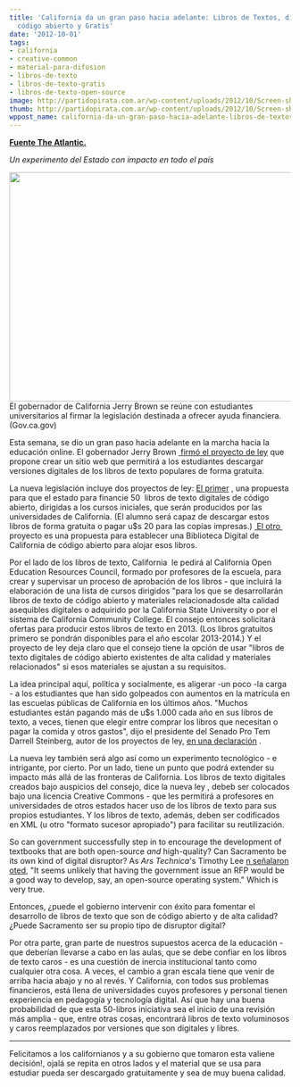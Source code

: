 ```yaml
---
title: 'California da un gran paso hacia adelante: Libros de Textos, digitales, de
  código abierto y Gratis'
date: '2012-10-01'
tags:
- california
- creative-common
- material-para-difusion
- libros-de-texto
- libros-de-texto-gratis
- libros-de-texto-open-source
image: http://partidopirata.com.ar/wp-content/uploads/2012/10/Screen-shot-2012-09-30-at-9.12.08-AM.png
thumb: http://partidopirata.com.ar/wp-content/uploads/2012/10/Screen-shot-2012-09-30-at-9.12.08-AM-150x150.png
wppost_name: california-da-un-gran-paso-hacia-adelante-libros-de-textos-digitales-de-codigo-abierto-y-gratis
---
```


<strong><a href="http://www.theatlantic.com/technology/archive/2012/09/california-takes-a-big-step-forward-free-digital-open-source-textbooks/263047/" target="_blank">Fuente The Atlantic.</a></strong>

<em>Un experimento del Estado con impacto en todo el país</em>

<a href="http://partidopirata.com.ar/wp-content/uploads/2012/10/Screen-shot-2012-09-30-at-9.12.08-AM.png"><img class="size-full wp-image-6694" title="Gobernador de California" src="http://partidopirata.com.ar/wp-content/uploads/2012/10/Screen-shot-2012-09-30-at-9.12.08-AM.png" alt="" width="615" height="411" /></a> El gobernador de California Jerry Brown se reúne con estudiantes universitarios al firmar la legislación destinada a ofrecer ayuda financiera. (Gov.ca.gov)


Esta semana, se dio un gran paso hacia adelante en la marcha hacia la educación online. El gobernador Jerry Brown <a href="http://latimesblogs.latimes.com/california-politics/2012/09/free-digital-textbooks-to-be-made-available-after-gov-jerry-brown-signs-bills.html"> firmó el proyecto de ley</a> que propone crear un sitio web que permitirá a los estudiantes descargar versiones digitales de los libros de texto populares de forma gratuita.

La nueva legislación incluye dos proyectos de ley: <a href="http://leginfo.ca.gov/pub/11-12/bill/sen/sb_1051-1100/sb_1052_bill_20120905_enrolled.html">El primer</a> , una propuesta para que el estado para financie 50  libros de texto digitales de código abierto, dirigidas a los cursos iniciales, que serán producidos por las universidades de California. (El alumno será capaz de descargar estos libros de forma gratuita o pagar u$s 20 para las copias impresas.) <a href="http://leginfo.ca.gov/pub/11-12/bill/sen/sb_1051-1100/sb_1053_bill_20120905_enrolled.html"> El otro  </a> proyecto es una propuesta para establecer una Biblioteca Digital de California de código abierto para alojar esos libros.

Por el lado de los libros de texto, California  le pedirá al California Open Education Resources Council, formado por profesores de la escuela, para crear y supervisar un proceso de aprobación de los libros - que incluirá la elaboración de una lista de cursos dirigidos "para los que se desarrollarán libros de texto de código abierto y materiales relacionadosde alta calidad asequibles digitales o adquirido por la California State University o por el sistema de California Community College. El consejo entonces solicitará ofertas para producir estos libros de texto en 2013. (Los libros gratuitos primero se pondrán disponibles para el año escolar 2013-2014.) Y el proyecto de ley deja claro que el consejo tiene la opción de usar "libros de texto digitales de código abierto existentes de alta calidad y materiales relacionados" si esos materiales se ajustan a su requisitos.

La idea principal aquí, política y socialmente, es aligerar -un poco -la carga - a los estudiantes que han sido golpeados con aumentos en la matrícula en las escuelas públicas de California en los últimos años. "Muchos estudiantes están pagando más de u$s 1.000 cada año en sus libros de texto, a veces, tienen que elegir entre comprar los libros que necesitan o pagar la comida y otros gastos", dijo el presidente del Senado Pro Tem Darrell Steinberg, autor de los proyectos de ley, <a href="http://latimesblogs.latimes.com/california-politics/2012/09/free-digital-textbooks-to-be-made-available-after-gov-jerry-brown-signs-bills.html">en una declaración</a> .

La nueva ley también será algo así como un experimento tecnológico - e intrigante, por cierto. Por un lado, tiene un punto que podrá extender su impacto más allá de las fronteras de California. Los libros de texto digitales creados bajo auspicios del consejo, dice la nueva ley , debeb ser colocados bajo una licencia Creative Commons - que les permitirá a profesores en universidades de otros estados hacer uso de los libros de texto para sus propios estudiantes. Y los libros de texto, además, deben ser codificados en XML (u otro "formato sucesor apropiado") para facilitar su reutilización.

So can government successfully step in to encourage the development of textbooks that are both open-source <em>and</em> high-quality? Can Sacramento be its own kind of digital disruptor? As <em>Ars Technica</em>'s Timothy Lee <a href="http://arstechnica.com/tech-policy/2012/09/california-universities-to-produce-50-open-source-textbooks/">n señalaron oted</a>, "It seems unlikely that having the government issue an RFP would be a good way to develop, say, an open-source operating system." Which is very true.

Entonces, ¿puede el gobierno intervenir con éxito para fomentar el desarrollo de libros de texto que son de código abierto y de alta calidad? ¿Puede Sacramento ser su propio tipo de disruptor digital?

Por otra parte, gran parte de nuestros supuestos acerca de la educación - que deberían llevarse a cabo en las aulas, que se debe confiar en los libros de texto caros - es una cuestión de inercia institucional tanto como cualquier otra cosa. A veces, el cambio a gran escala tiene que venir de arriba hacia abajo y no al revés. Y California, con todos sus problemas financieros, está llena de universidades cuyos profesores y personal tienen experiencia en pedagogía y tecnología digital. Así que hay una buena probabilidad de que esta 50-libros iniciativa sea el inicio de una revisión más amplia - que, entre otras cosas, encontrará libros de texto voluminosos y caros reemplazados por versiones que son digitales y libres.

<hr />

Felicitamos a los californianos y a su gobierno que tomaron esta valiene decisión!, ojalá se repita en otros lados y el material que se usa para estudiar pueda ser descargado gratuitamente y sea de muy buena calidad.
